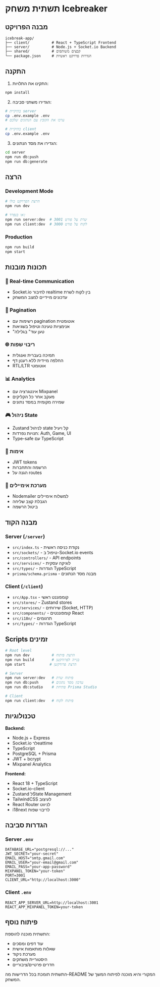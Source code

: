 # תשתית משחק Icebreaker

## מבנה הפרויקט

```
icebreak-app/
├── client/          # React + TypeScript Frontend
├── server/          # Node.js + Socket.io Backend  
├── shared/          # קבצים משותפים
└── package.json     # הגדרות פרויקט ראשיות
```

## התקנה

1. התקינו את התלויות:
```bash
npm install
```

2. הגדירו משתני סביבה:
```bash
# בתיקיית server
cp .env.example .env
# ערכו את הקובץ עם הנתונים שלכם

# בתיקיית client  
cp .env.example .env
```

3. הגדירו את מסד הנתונים:
```bash
cd server
npm run db:push
npm run db:generate
```

## הרצה

### Development Mode
```bash
# הרצת הפרויקט כולו
npm run dev

# או בנפרד:
npm run server:dev  # שרת על פורט 3001
npm run client:dev  # לקוח על פורט 3000
```

### Production
```bash
npm run build
npm start
```

## תכונות מובנות

### 🔄 Real-time Communication
- Socket.io לחיבור realtime בין לקוח לשרת
- עדכונים מיידיים למצב המשחק

### 📄 Pagination
- רשימות עם pagination אוטומטית
- אנימציות טעינה וטיפול בשגיאות
- "טען עוד" בגלילה

### 🌐 ריבוי שפות
- תמיכה בעברית ואנגלית
- החלפה מיידית ללא רענון דף
- RTL/LTR אוטומטי

### 📊 Analytics
- אינטגרציה עם Mixpanel
- מעקב אחר כל הקליקים
- שמירה מקומית במסד נתונים

### 🎮 ניהול State
- Zustand לניהול state קל ויעיל
- חנויות נפרדות: Auth, Game, UI
- Type-safe עם TypeScript

### 🔐 אימות
- JWT tokens
- הרשמה והתחברות
- הגנה על routes

### 💌 מערכת אימיילים
- Nodemailer למשלוח אימיילים
- הגבלת קצב שליחה
- ביטול הרשמה

## מבנה הקוד

### Server (`/server`)
- `src/index.ts` - נקודת כניסה ראשית
- `src/sockets/` - טיפול ב-Socket.io events  
- `src/controllers/` - API endpoints
- `src/services/` - לוגיקה עסקית
- `src/types/` - הגדרות TypeScript
- `prisma/schema.prisma` - מבנה מסד הנתונים

### Client (`/client`)
- `src/App.tsx` - קומפוננט ראשי
- `src/stores/` - Zustand stores
- `src/services/` - שירותים (Socket, HTTP)
- `src/components/` - קומפוננטים React
- `src/i18n/` - תרגומים
- `src/types/` - הגדרות TypeScript

## Scripts זמינים

```bash
# Root level
npm run dev          # הרצת פיתוח
npm run build        # בנייה לפרודקשן
npm start           # הרצת פרודקשן

# Server
npm run server:dev   # פיתוח שרת
npm run db:push      # עדכון מסד נתונים
npm run db:studio    # פתיחת Prisma Studio

# Client  
npm run client:dev   # פיתוח לקוח
```

## טכנולוגיות

**Backend:**
- Node.js + Express
- Socket.io לרeattime
- TypeScript
- PostgreSQL + Prisma
- JWT + bcrypt
- Mixpanel Analytics

**Frontend:**
- React 18 + TypeScript
- Socket.io-client  
- Zustand לState Management
- TailwindCSS לעיצוב
- React Router לניווט
- i18next לריבוי שפות

## הגדרות סביבה

### Server `.env`
```env
DATABASE_URL="postgresql://..."
JWT_SECRET="your-secret"
EMAIL_HOST="smtp.gmail.com"
EMAIL_USER="your-email@gmail.com"  
EMAIL_PASS="your-app-password"
MIXPANEL_TOKEN="your-token"
PORT=3001
CLIENT_URL="http://localhost:3000"
```

### Client `.env`
```env
REACT_APP_SERVER_URL=http://localhost:3001
REACT_APP_MIXPANEL_TOKEN=your-token
```

## פיתוח נוסף

התשתית מוכנה להוספת:
- עוד דפים ומסכים
- שאלות מותאמות אישית
- מערכת ניקוד
- היסטוריית משחקים
- חדרים פרטיים/ציבוריים

התשתית תומכת בכל הדרישות מה-README המקורי והיא מוכנה לפיתוח המשך של המשחק.
